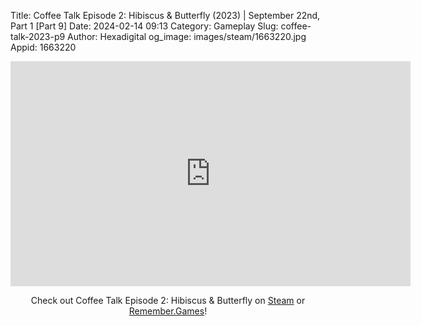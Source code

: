 Title: Coffee Talk Episode 2: Hibiscus & Butterfly (2023) | September 22nd, Part 1 [Part 9]
Date: 2024-02-14 09:13
Category: Gameplay
Slug: coffee-talk-2023-p9
Author: Hexadigital
og_image: images/steam/1663220.jpg
Appid: 1663220

<center><iframe src="https://www.youtube.com/embed/aY5jxCw8G4M?feature=oembed" allow="accelerometer; autoplay; encrypted-media; gyroscope; picture-in-picture" width="640" height="360" frameborder="0"></iframe>

Check out Coffee Talk Episode 2: Hibiscus & Butterfly on [Steam](https://store.steampowered.com/app/1663220/?curator_clanid=34633900) or [Remember.Games](https://remember.games/game/8083/coffee-talk-episode-2-hibiscus-butterfly/)!</center>